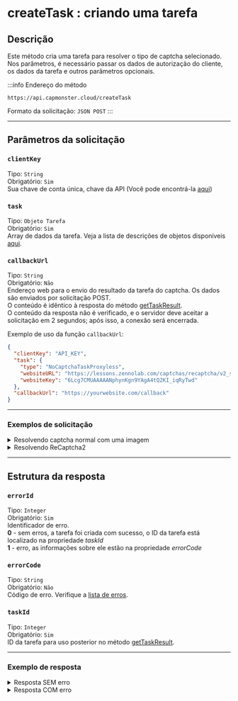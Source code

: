﻿---
sidebar_position: 0
sidebar_label: createTask
---

# createTask : criando uma tarefa

## Descrição
Este método cria uma tarefa para resolver o tipo de captcha selecionado. Nos parâmetros, é necessário passar os dados de autorização do cliente, os dados da tarefa e outros parâmetros opcionais.

:::info Endereço do método
```http
https://api.capmonster.cloud/createTask
```

Formato da solicitação: `JSON POST`
:::

-----
## Parâmetros da solicitação

### `clientKey`
Tipo: `String` <br />
Obrigatório: `Sim`<br />
Sua chave de conta única, chave da API (Você pode encontrá-la [aqui](https://capmonster.cloud/Dashboard))

### `task`
Tipo: `Objeto Tarefa` <br />
Obrigatório: `Sim`<br />
Array de dados da tarefa. Veja a lista de descrições de objetos disponíveis [aqui](../../captchas).

### `callbackUrl`
Tipo: `String` <br />
Obrigatório: `Não`<br />
Endereço web para o envio do resultado da tarefa do captcha. Os dados são enviados por solicitação POST.<br />O conteúdo é idêntico à resposta do método [getTaskResult](./get-task-result.md).<br />O conteúdo da resposta não é verificado, e o servidor deve aceitar a solicitação em 2 segundos; após isso, a conexão será encerrada.

Exemplo de uso da função `callbackUrl`:

```json
{
  "clientKey": "API_KEY",
  "task": {
    "type": "NoCaptchaTaskProxyless",
    "websiteURL": "https://lessons.zennolab.com/captchas/recaptcha/v2_simple.php?level=high",
    "websiteKey": "6Lcg7CMUAAAAANphynKgn9YAgA4tQ2KI_iqRyTwd"
  },
  "callbackUrl": "https://yourwebsite.com/callback"
}
```

--- 

### Exemplos de solicitação

<details>
  <summary>Resolvendo captcha normal com uma imagem</summary>

```json
    {
      "clientKey":"API_KEY",
      "task": 
      {
        "type":"ImageToTextTask",
        "body":"BASE64_BODY_HERE!"
      }
    }
```
</details>

<details>
  <summary>Resolvendo ReCaptcha2</summary>

```json
    {
      "clientKey":"API_KEY",
      "task": 
      {
        "type":"RecaptchaV2Task",
        "websiteURL":"https://lessons.zennolab.com/captchas/recaptcha/v2_simple.php?level=high",
        "websiteKey":"6Lcg7CMUAAAAANphynKgn9YAgA4tQ2KI_iqRyTwd"
      }
    }
```
</details>

-----
## Estrutura da resposta

### `errorId`
Tipo: `Integer` <br />
Obrigatório: `Sim`<br />
Identificador de erro.<br />**0** - sem erros, a tarefa foi criada com sucesso, o ID da tarefa está localizado na propriedade *taskId*<br />**1** - erro, as informações sobre ele estão na propriedade *errorCode*

### `errorCode`
Tipo: `String` <br />
Obrigatório: `Não`<br />
Código de erro. Verifique a [lista de erros](../api-errors.md).

### `taskId`
Tipo: `Integer` <br />
Obrigatório: `Sim`<br />
ID da tarefa para uso posterior no método [getTaskResult](./get-task-result.md).

---

### Exemplo de resposta

<details>
    <summary>Resposta SEM erro</summary>

```json
    {
      "errorId": 0,
      "taskId": 7654321
    }
```
</details>

<details>
    <summary>Resposta COM erro</summary>

```json
    {
        "errorId": 1,
        "errorCode": "ERROR_KEY_DOES_NOT_EXIST",
        "errorDescription": "Chave de autorização da conta não encontrada no sistema ou com formato incorreto",
        "taskId": 0
    }
```
</details>
